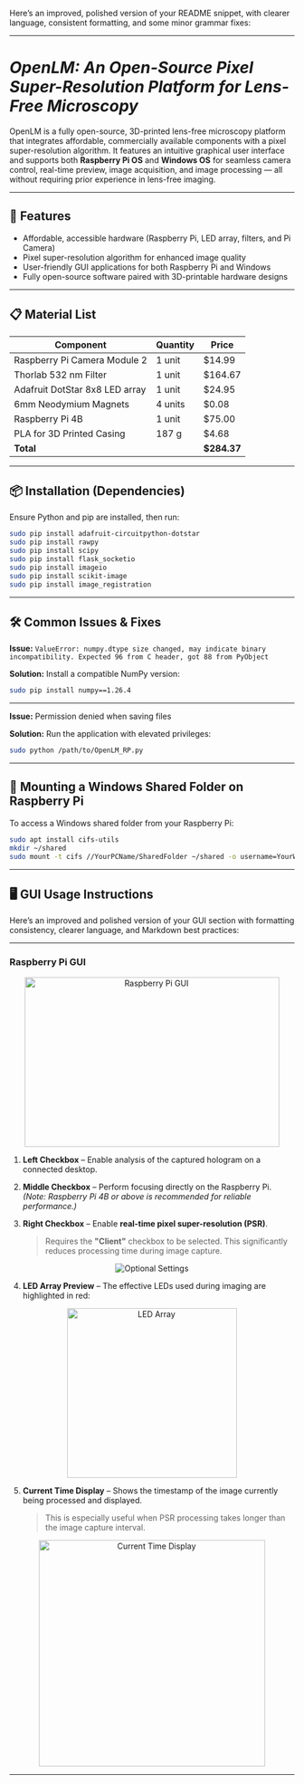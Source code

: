 Here’s an improved, polished version of your README snippet, with clearer language, consistent formatting, and some minor grammar fixes:

---

# *OpenLM: An Open-Source Pixel Super-Resolution Platform for Lens-Free Microscopy*

OpenLM is a fully open-source, 3D-printed lens-free microscopy platform that integrates affordable, commercially available components with a pixel super-resolution algorithm. It features an intuitive graphical user interface and supports both **Raspberry Pi OS** and **Windows OS** for seamless camera control, real-time preview, image acquisition, and image processing — all without requiring prior experience in lens-free imaging.

---

## 🔧 Features

* Affordable, accessible hardware (Raspberry Pi, LED array, filters, and Pi Camera)
* Pixel super-resolution algorithm for enhanced image quality
* User-friendly GUI applications for both Raspberry Pi and Windows
* Fully open-source software paired with 3D-printable hardware designs

---

## 📋 Material List

| Component                      | Quantity   | Price    |
|-------------------------------|------------|----------|
| Raspberry Pi Camera Module 2   | 1 unit     | $14.99   |
| Thorlab 532 nm Filter          | 1 unit     | $164.67  |
| Adafruit DotStar 8x8 LED array | 1 unit     | $24.95   |
| 6mm Neodymium Magnets       | 4 units    | $0.08    |
| Raspberry Pi 4B                | 1 unit     | $75.00   |
| PLA for 3D Printed Casing     | 187 g      | $4.68    |
| **Total**                     |            | **$284.37** |

---

## 📦 Installation (Dependencies)

Ensure Python and pip are installed, then run:

```bash
sudo pip install adafruit-circuitpython-dotstar
sudo pip install rawpy
sudo pip install scipy
sudo pip install flask_socketio
sudo pip install imageio
sudo pip install scikit-image
sudo pip install image_registration
```

---

## 🛠 Common Issues & Fixes

**Issue:**
`ValueError: numpy.dtype size changed, may indicate binary incompatibility. Expected 96 from C header, got 88 from PyObject`

**Solution:**
Install a compatible NumPy version:

```bash
sudo pip install numpy==1.26.4
```

---

**Issue:**
Permission denied when saving files

**Solution:**
Run the application with elevated privileges:

```bash
sudo python /path/to/OpenLM_RP.py
```

---

## 🔗 Mounting a Windows Shared Folder on Raspberry Pi

To access a Windows shared folder from your Raspberry Pi:

```bash
sudo apt install cifs-utils
mkdir ~/shared
sudo mount -t cifs //YourPCName/SharedFolder ~/shared -o username=YourWindowsUsername
```

---

## 🖥️ GUI Usage Instructions

Here’s an improved and polished version of your GUI section with formatting consistency, clearer language, and Markdown best practices:

---

### Raspberry Pi GUI

<p align="center">
  <img src="https://github.com/user-attachments/assets/41488388-7405-4c47-b223-502a17911934" width="450" height="300" alt="Raspberry Pi GUI">
</p>

1. **Left Checkbox** – Enable analysis of the captured hologram on a connected desktop.
2. **Middle Checkbox** – Perform focusing directly on the Raspberry Pi. *(Note: Raspberry Pi 4B or above is recommended for reliable performance.)*
3. **Right Checkbox** – Enable **real-time pixel super-resolution (PSR)**.

   > Requires the **"Client"** checkbox to be selected. This significantly reduces processing time during image capture.

<p align="center">
  <img src="https://github.com/user-attachments/assets/86fec282-12ef-4f2c-9caf-b0bf16f5e25e" alt="Optional Settings">
</p>

4. **LED Array Preview** – The effective LEDs used during imaging are highlighted in red:

<p align="center">
  <img src="https://github.com/user-attachments/assets/698db4ed-451b-473d-9f9c-e3c2b3f5aecd" width="300" alt="LED Array">
</p>

5. **Current Time Display** – Shows the timestamp of the image currently being processed and displayed.

   > This is especially useful when PSR processing takes longer than the image capture interval.

<p align="center">
  <img src="https://github.com/user-attachments/assets/b1c6a0e5-c3bc-4932-995a-9d330dcac1b6" width="400" alt="Current Time Display">
</p>

---





